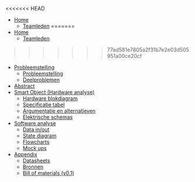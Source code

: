 <!-- docs/_sidebar.md -->

<<<<<<< HEAD
* [Home](./)
  * [Teamleden](./documentation/teamleden.md)
=======
* [Home](/)
  * [Teamleden](documentation/teamleden.md)
>>>>>>> 77ad581e7805a2f31b7e2e03d505951a00ce20cf
  * [Probleemstelling](analyse/probleemstelling/probleemstelling-index.md)
    * [Probleemstelling](analyse/probleemstelling/probleemstelling.md)
    * [Deelproblemen](analyse/probleemstelling/deelproblemen.md)
  * [Abstract](analyse/abstract/abstract.md)
  * [Smart Object (Hardware analyse)](analyse/hw-analyse/hw-index.md)
    * [Hardware blokdiagram](analyse/hw-analyse/blokdiagram.md)
    * [Specificatie tabel](analyse/hw-analyse/specificatie.md)
    * [Argumentatie en alternatieven](analyse/hw-analyse/argumentatie.md)
    * [Elektrische schemas](analyse/hw-analyse/schema.md)
  * [Software analyse](analyse/sw-analyse/sw-index.md)
    * [Data in/out](analyse/sw-analyse/data-in-out.md)
    * [State diagram](analyse/sw-analyse/state-diagram.md)
    * [Flowcharts](analyse/sw-analyse/flowcharts.md)
    * [Mock ups](analyse/sw-analyse/mock-ups.md)
  * [Appendix](analyse/appendix/appendix-index.md)
    * [Datasheets](analyse/appendix/datasheets.md)
    * [Bronnen](analyse/appendix/bronnen.md)
    * [Bill of materials (v0.1)](analyse/appendix/inventarislijst.md)
    
